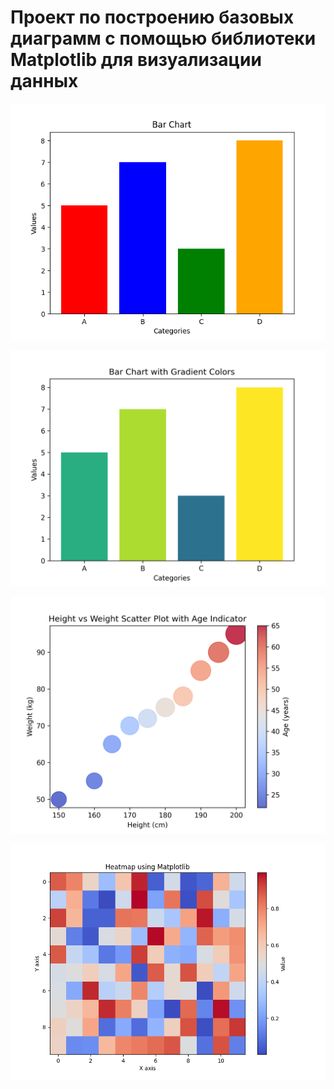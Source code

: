 # Проект по построению базовых диаграмм с помощью библиотеки Matplotlib для визуализации данных

![Гистограмма с разноцветными столбцами](images/bar_chart_of_different_colors.png)

![Гистограмма с разной интенсивностью цвета столбцов с прозрачным фоном](transparent_images/bar_chart_with_gradient_colors_transparent.png)

![Гистограмма рассеяния с прозрачным фоном](transparent_images/height_vs_weight_scatter_plot_with_age_indicator_transparent.png)

![Тепловая карта](images/heatmap_using_matplotlib.png)